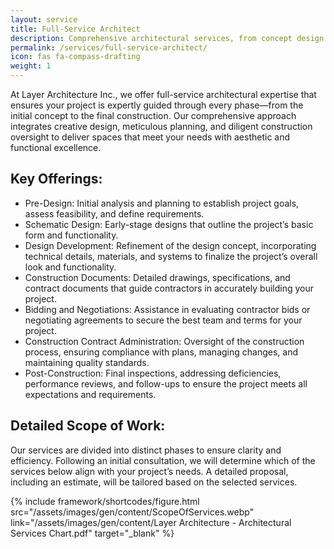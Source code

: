 ```yaml
---
layout: service
title: Full-Service Architect
description: Comprehensive architectural services, from concept design to construction administration, custom tailored to your project's needs.
permalink: /services/full-service-architect/
icon: fas fa-compass-drafting
weight: 1
---
```


At Layer Architecture Inc., we offer full-service architectural expertise that ensures your project is expertly guided through every phase—from the initial concept to the final construction. Our comprehensive approach integrates creative design, meticulous planning, and diligent construction oversight to deliver spaces that meet your needs with aesthetic and functional excellence. 

## Key Offerings:
- Pre-Design: Initial analysis and planning to establish project goals, assess feasibility, and define requirements.
- Schematic Design: Early-stage designs that outline the project’s basic form and functionality.
- Design Development: Refinement of the design concept, incorporating technical details, materials, and systems to finalize the project’s overall look and functionality.
- Construction Documents: Detailed drawings, specifications, and contract documents that guide contractors in accurately building your project.
- Bidding and Negotiations: Assistance in evaluating contractor bids or negotiating agreements to secure the best team and terms for your project.
- Construction Contract Administration: Oversight of the construction process, ensuring compliance with plans, managing changes, and maintaining quality standards.
- Post-Construction: Final inspections, addressing deficiencies, performance reviews, and follow-ups to ensure the project meets all expectations and requirements.

## Detailed Scope of Work:
Our services are divided into distinct phases to ensure clarity and efficiency. Following an initial consultation, we will determine which of the services below align with your project’s needs. A detailed proposal, including an estimate, will be tailored based on the selected services.

{% include framework/shortcodes/figure.html src="/assets/images/gen/content/ScopeOfServices.webp" link="/assets/images/gen/content/Layer Architecture - Architectural Services Chart.pdf" target="\_blank" %}

<!-- ## 1. Pre-Design Services
- Facility Programming
- Space Relationships / Flow Diagrams
- Project Development Scheduling
- Project Budgeting
- Site Selection / Analysis
- Existing Facilities Surveys
- Existing Facilities Drawings
- Environmental Studies
- Re-Zoning Assistance
- Client Supplied Data Coordination
- Special Studies
- Project Promotion
- Presentations

Special Consultants' Services:
- Legal Survey
- Geotechnical Analysis
- Project Financing

## 2. Schematic Design Services 
- Schematic Design Drawings and Documents
- Client Consultation 
- Structural / Mechanical / Electrical Consultant Coordination
- Interior Design Concepts
- Special Studies (Future Facilities, Environmental Impact, etc.)
- Special Submissions or Promotional Presentations
- Special Models, Perspectives or Renderings
- Project Management
- Zoning Conformance

Consultants' Services:
- Structural Design Concepts
- Mechanical Design Concepts 
- Electrical Design Concepts
- Statement of Probable Costs

Special Consultants' Services:
- Landscape Concepts
- Statements of Probable Costs

## 3. Design Development Services
- Design Coordination
- Design Development Drawings and Documentation
- Client Consultation
- Building Code Review
- Building Permit Acquisition
- Statement of Probable Construction Costs
- Interior Design Development
- Special Studies / Reports (Planning Tenant or Rental Spaces, etc.)
- Promotional Presentations
- Models, Perspectives or Renderings
- Project Management

Consultants' Services:
- Structural Design Development
- Mechanical Design Development 
- Electrical Design Development
- Statement of Probable Costs

Special Consultants' Services:
- Landscape Design Development
- Detailed Construction Cost Estimates or Quantity Surveys

## 4. Construction Document Services
- Project Coordination
- Construction Drawings
- Specifications
- Form of Contract Documents
- Document Checking and Coordination
- Client Consultation
- Statement of Probable Construction Costs
- Interior Construction Documents
- Alternative Bid Details and Special Bid Documents
- Project Management
- Agency Consultation

Consultants' Services:
- Structural Construction Documents
- Mechanical Construction Documents
- Electrical Construction Documents
- Statements of probable costs

Special Consultants' Services:
- Civil Engineering Construction Documents
- Landscape Documents
- Detailed Construction Cost Estimates or Quantity Surveys

## 5. Bidding and Negotiation Services
- Client-Supplied Data Coordination
- Project Coordination
- Issue Bidding Documents
- Issue Addenda
- Bid Evaluation
- Construction Contract
- Client Consultation
- Separate Bids or Negotiated Bids
- Services Related to Bidders' Proposals
- Project Management

Consultants' Services:
- Issue Bidding Documents
- Issue Addenda
- Bid Evaluation

Special Consultants' Services:
- Issue Bidding Documents
- Issue Addenda
- Bid Evaluation

## 6. Construction Contract Administration Services
- Construction Review
- Progress Reports / Evaluation
- Process Certificates for Payment
- Interpretation of Contract Documents
- Review of Shop Drawing Product Data / Samples
- Change Orders
- Substantial Performance Report and Certification
- Client Consultation
- Interior Construction Review
- Full-Time Project Representation
- Administration of Separate Contracts
- Project Management
- Promotional Material
- Record Drawings
- Agency Consultation

Consultants' Services:
- Structural Review / Reports
- Mechanical Review / Reports
- Electrical Review / Reports
- Record Drawings
- Certification of Progress

Special Consultants' Services:
- Civil Construction Inspection
- Landscape Inspection
- Detailed Cost Accounting

## 7. Post-Construction Services
- Field Review
- Deficiency Assessment
- Instructions for Correction of Deficiencies
- Review of Warranties
- Performance Inspection and Certification
- Client Consultation
- Start-Up Assistance
- One-Year Warranty Inspections

Consultants' Services:
- Start-Up Assistance
- Systems Performance Review
- Non-Building Equipment Selection
- Life Cycle Cost Monitoring
- Services Related to Alterations and Demolition -->